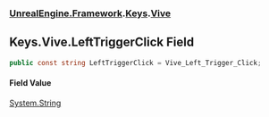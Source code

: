 ### [UnrealEngine.Framework](UnrealEngine_Framework.md 'UnrealEngine.Framework').[Keys](Keys.md 'UnrealEngine.Framework.Keys').[Vive](Keys_Vive.md 'UnrealEngine.Framework.Keys.Vive')
## Keys.Vive.LeftTriggerClick Field
```csharp
public const string LeftTriggerClick = Vive_Left_Trigger_Click;
```
#### Field Value
[System.String](https://docs.microsoft.com/en-us/dotnet/api/System.String 'System.String')
